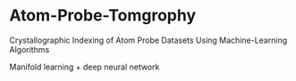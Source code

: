 # Atom-Probe-Tomgrophy
Crystallographic Indexing of Atom Probe Datasets Using Machine-Learning Algorithms


Manifold learning + deep neural network
